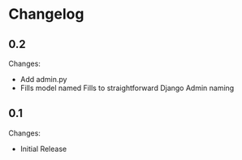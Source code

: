 Changelog
=========

0.2
-----

Changes:
 - Add admin.py
 - Fills model named Fills to straightforward Django Admin naming

0.1
-----

Changes:
 - Initial Release
